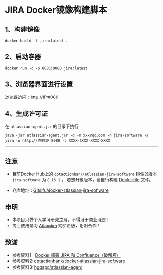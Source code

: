 # JIRA Docker镜像构建脚本

## 1、构建镜像
```shell
docker build -t jira:latest .
```

## 2、启动容器
```shell
docker run -d -p 8080:8080 jira:latest
```

## 3、浏览器界面进行设置
浏览器访问：http://IP:8080

## 4、生成许可证

在 `atlassian-agent.jar` 的目录下执行
```shell
java -jar atlassian-agent.jar -d -m xxx@qq.com -n jira-software -p jira -o http://你的IP:8080 -s XXXX-XXXX-XXXX-XXXX
```

-----
## 注意

- 目前Docker Hub上的 `cptactionhank/atlassian-jira-software` 镜像的版本 `jira-software` 为 `8.16.1` ，
若想升级版本，请自行构建 [Dockerfile](https://github.com/Gitsifu/docker-atlassian-jira-software/blob/master/Dockerfile) 文件。

- 仓库地址：[Gitsifu/docker-atlassian-jira-software](https://github.com/Gitsifu/docker-atlassian-jira-software)

## 申明

- 本项目只做个人学习研究之用，不得用于商业用途！
- 商业使用请向 [Atlassian](https://www.atlassian.com/) 购买正版，谢谢合作！

## 致谢

- 参考资料1：[Docker 部署 JIRA 和 Confluence（破解版）](https://www.cnblogs.com/quanzhanlaoliu/p/14091568.html)
- 参考资料2: [cptactionhank/docker-atlassian-jira-software](https://github.com/cptactionhank/docker-atlassian-jira-software)
- 参考资料3: [hgqapp/atlassian-agent](https://github.com/hgqapp/atlassian-agent)